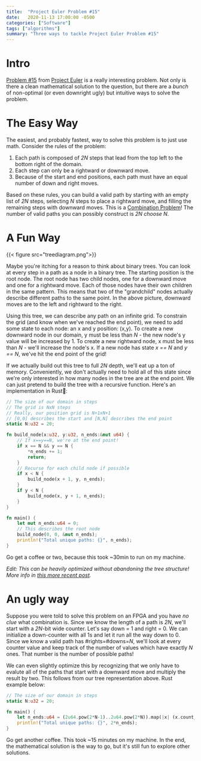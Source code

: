 ```yaml
---
title:  "Project Euler Problem #15"
date:   2020-11-13 17:00:00 -0500
categories: ["Software"]
tags: ["algorithms"]
summary: "Three ways to tackle Project Euler Problem #15"
---
```


# Intro
[Problem #15](https://projecteuler.net/problem=15) from [Project Euler](https://projecteuler.net/about) is a really interesting problem. Not only is there a clean mathematical solution to the question, but there are a *bunch* of non-optimal (or even downright ugly) but intuitive ways to solve the problem.

# The Easy Way
The easiest, and probably fastest, way to solve this problem is to just use math. Consider the rules of the problem:
1. Each path is composed of *2N* steps that lead from the top left to the bottom right of the domain.
2. Each step can only be a rightward or downward move.
3. Because of the start and end positions, each path must have an equal number of down and right moves.

Based on these rules, you can build a valid path by starting with an empty list of *2N* steps, selecting *N* steps to place a rightward move, and filling the remaining steps with downward moves. This is a [Combination Problem](https://en.wikipedia.org/wiki/Combination)! The number of valid paths you can possibly construct is *2N choose N*.

# A Fun Way

{{< figure src="treediagram.png">}}

Maybe you're itching for a reason to think about binary trees. You can look at every step in a path as a node in a binary tree. The starting position is the root node. The root node has two child nodes, one for a downward move and one for a rightward move. Each of those nodes have their own children in the same pattern. This means that two of the "grandchild" nodes actually describe different paths to the same point. In the above picture, downward moves are to the left and rightward to the right.

Using this tree, we can describe any path on an infinite grid. To constrain the grid (and know when we've reached the end point), we need to add some state to each node: an x and y position: (x,y). To create a new downward node in our domain, y must be less than *N* - the new node's y value will be increased by 1. To create a new rightward node, x must be less than *N* - we'll increase the node's x. If a new node has state *x == N* and *y == N*, we've hit the end point of the grid!

If we actually build out this tree to full *2N* depth, we'll eat up a ton of memory. Conveniently, we don't actually need to hold all of this state since we're only interested in how many nodes in the tree are at the end point. We can just pretend to build the tree with a recursive function. Here's an implementation in Rust🦀:

```rust
// The size of our domain in steps
// The grid is NxN steps
// Really, our position grid is N+1xN+1
// [0,0] describes the start and [N,N] describes the end point
static N:u32 = 20;

fn build_node(x:u32, y:u32, n_ends:&mut u64) {
    // If x==y==N, we're at the end point!
    if x == N && y == N {
        *n_ends += 1;
        return;
    }
    // Recurse for each child node if possible
    if x < N {
        build_node(x + 1, y, n_ends);
    }
    if y < N {
        build_node(x, y + 1, n_ends);
    }
}

fn main() {
    let mut n_ends:u64 = 0;
    // This describes the root node
    build_node(0, 0, &mut n_ends);
    println!("Total unique paths: {}", n_ends);
}
```

Go get a coffee or two, because this took ~30min to run on my machine.

*Edit: This can be heavily optimized without abandoning the tree structure! More info in [this more recent post](/blog/project-euler-15-addendum).*
# An ugly way
Suppose you were told to solve this problem on an FPGA and you have *no clue* what combination is. Since we know the length of a path is *2N*, we'll start with a *2N*-bit wide counter. Let's say down = 1 and right = 0. We can initialize a down-counter with all 1s and let it run all the way down to 0. Since we know a valid path has #rights=#downs=*N*, we'll look at every counter value and keep track of the number of values which have exactly *N* ones. That number is the number of possible paths! 

We can even slightly optimize this by recognizing that we only have to evalute all of the paths that start with a downward move and multiply the result by two. This follows from our tree representation above. Rust example below:

```rust
// The size of our domain in steps
static N:u32 = 20;

fn main() {
    let n_ends:u64 = (2u64.pow(2*N-1)..2u64.pow(2*N)).map(|x| (x.count_ones()==N) as u64).sum();
    println!("Total unique paths: {}", 2*n_ends);
}
```

Go get another coffee. This took ~15 minutes on my machine. In the end, the mathematical solution is the way to go, but it's still fun to explore other solutions.